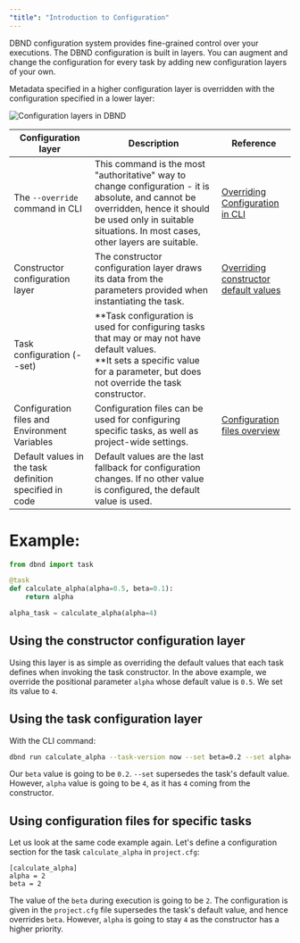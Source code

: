 ```yaml
---
"title": "Introduction to Configuration"
---
```

DBND configuration system provides fine-grained control over your executions.
The DBND configuration is built in layers. You can augment and change the configuration for every task by adding new configuration layers of your own.

Metadata specified in a higher configuration layer is overridden with the configuration specified in a lower layer:

![Configuration layers in DBND](https://files.readme.io/4f52ef8-Configuration_layers_in_DBND_1.png)


| Configuration layer | Description | Reference |
|---|---|---|
| The `--override` command in CLI | This command is the most "authoritative" way to change configuration - it is absolute, and cannot be overridden, hence it should be used only in suitable situations. In most cases, other layers are suitable. | [Overriding Configuration in CLI](doc:overriding-configuration-in-cli) |
| Constructor configuration layer | The constructor configuration layer draws its data from the parameters provided when instantiating the task. | [Overriding constructor default values](doc:task-configuration-defaults) |
| Task configuration (--set) | **Task configuration is used for configuring tasks that may or may not have default values. <br> **It sets a specific value for a parameter, but does not  override the task constructor. |
| Configuration files and Environment Variables | Configuration files can be used for configuring specific tasks, as well as project-wide settings. | [Configuration files overview](doc:dbnd-sdk-configuration)|
| Default values in the task definition specified in code | Default values are the last fallback for configuration changes. If no other value is configured, the default value is used. |

# Example:
```python
from dbnd import task

@task
def calculate_alpha(alpha=0.5, beta=0.1):
    return alpha

alpha_task = calculate_alpha(alpha=4)
```

## Using the constructor configuration layer

Using this layer is as simple as overriding the default values that each task defines when invoking the task constructor. In the above example, we override the positional parameter `alpha` whose default value is `0.5`. We set its value to `4`.

## Using the task configuration layer

With the CLI command:

```bash
dbnd run calculate_alpha --task-version now --set beta=0.2 --set alpha=3
```
Our `beta` value is going to be `0.2`. `--set` supersedes the task's default value.
However, `alpha` value is going to be `4`, as it has `4` coming from the constructor.

## Using configuration files for specific tasks
Let us look at the same code example again. Let's define a configuration section for the task `calculate_alpha` in `project.cfg`:

```buildoutcfg
[calculate_alpha]
alpha = 2
beta = 2
```

The value of the `beta` during execution is going to be  `2`. The configuration is given in the `project.cfg` file supersedes the task's default value, and hence overrides `beta`.
However, `alpha` is going to stay `4` as the constructor has a higher priority.
